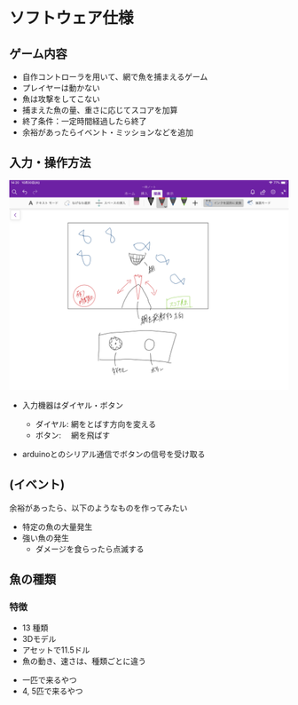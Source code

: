 # ソフトウェア仕様

## ゲーム内容
- 自作コントローラを用いて、網で魚を捕まえるゲーム
- プレイヤーは動かない
- 魚は攻撃をしてこない
- 捕まえた魚の量、重さに応じてスコアを加算
- 終了条件：一定時間経過したら終了
- 余裕があったらイベント・ミッションなどを追加

## 入力・操作方法

![](./resources/input.png)

- 入力機器はダイヤル・ボタン
    - ダイヤル: 網をとばす方向を変える
    - ボタン: 　網を飛ばす

- arduinoとのシリアル通信でボタンの信号を受け取る

## (イベント)
余裕があったら、以下のようなものを作ってみたい
- 特定の魚の大量発生
- 強い魚の発生
    - ダメージを食らったら点滅する

## 魚の種類
### 特徴
- 13 種類
- 3Dモデル
- アセットで11.5ドル
- 魚の動き、速さは、種類ごとに違う

* 一匹で来るやつ
* 4, 5匹で来るやつ
